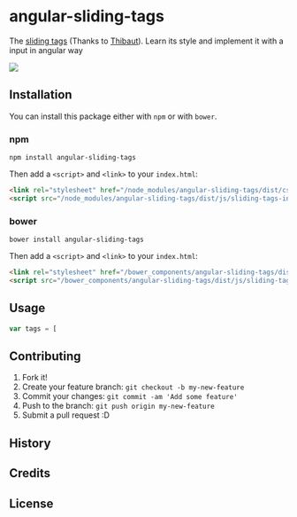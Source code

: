# angular-sliding-tags

The [sliding tags](https://codepen.io/Thibaut/pen/eCIkr) (Thanks to [Thibaut](https://codepen.io/Thibaut/)).  Learn its style and implement it with a input in angular way

![](https://s3-us-west-1.amazonaws.com/nate-public/sliding-tags-screenshot.jpg)

## Installation

You can install this package either with `npm` or with `bower`.

### npm

```shell
npm install angular-sliding-tags
```

Then add a `<script>` and `<link>` to your `index.html`:

```html
<link rel="stylesheet" href="/node_modules/angular-sliding-tags/dist/css/sliding-tags.css">
<script src="/node_modules/angular-sliding-tags/dist/js/sliding-tags-input.js"></script>
```

### bower

```shell
bower install angular-sliding-tags
```

Then add a `<script>` and `<link>` to your `index.html`:

```html
<link rel="stylesheet" href="/bower_components/angular-sliding-tags/dist/css/sliding-tags.css">
<script src="/bower_components/angular-sliding-tags/dist/js/sliding-tags-input.js"></script>
```

## Usage

```javascript
var tags = [
```


## Contributing

1. Fork it!
2. Create your feature branch: `git checkout -b my-new-feature`
3. Commit your changes: `git commit -am 'Add some feature'`
4. Push to the branch: `git push origin my-new-feature`
5. Submit a pull request :D

## History


## Credits


## License
